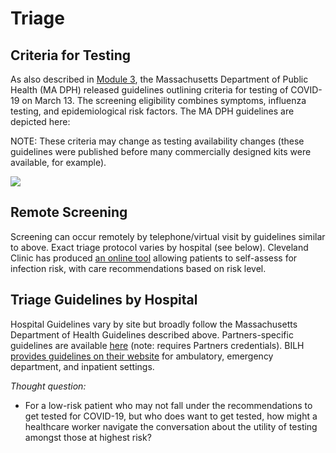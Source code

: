 # Triage

## Criteria for Testing

As also described in [Module 3](https://docs.google.com/document/d/1H8CifsQN01rCvN7JkeuX0YmxCC7BKxsF9JpC-j9HV0o/edit#), the Massachusetts Department of Public Health \(MA DPH\) released guidelines outlining criteria for testing of COVID-19 on March 13. The screening eligibility combines symptoms, influenza testing, and epidemiological risk factors. The MA DPH guidelines are depicted here: 

NOTE: These criteria may change as testing availability changes \(these guidelines were published before many commercially designed kits were available, for example\). 

![](https://lh4.googleusercontent.com/ahb9_SXfvjRny2Gn04PvpF8DUOploUaSyqrShHlfLfi7jwJuEMIQjPi9BbXH2kssRA7b_OJZjOvrond5Bq1z85bQ3JJssu4nmEEuLzcOat1bYQ5jsDv0L53TmqQSxsXQ6HbnZhiL)

## Remote Screening

Screening can occur remotely by telephone/virtual visit by guidelines similar to above. Exact triage protocol varies by hospital \(see below\). Cleveland Clinic has produced [an online tool](https://my.clevelandclinic.org/landing/preparing-for-coronavirus?utm_campaign=coronavirus-url&utm_medium=offline&utm_source=redirect&utm_content=coronavirus-url&_ga=2.212126743.2068788212.1584840182-1300742023.1582059042)  allowing patients to self-assess for infection risk, with care recommendations based on risk level. 

## Triage Guidelines by Hospital

Hospital Guidelines vary by site but broadly follow the Massachusetts Department of Health Guidelines described above. Partners-specific guidelines are available [here](https://pulse.partners.org/hub/departments/emergency_preparedness/coronavirus) \(note: requires Partners credentials\). BILH [provides guidelines on their website](https://www.bilh.org/covid19-information-assets) for ambulatory, emergency department, and inpatient settings.

_Thought question:_

* For a low-risk patient who may not fall under the recommendations to get tested for COVID-19, but who does want to get tested, how might a healthcare worker navigate the conversation about the utility of testing amongst those at highest risk?  

